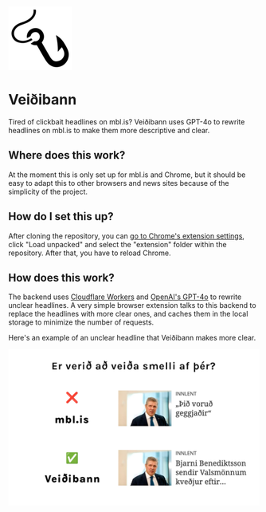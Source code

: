 ![Logo fyrir veiðibann](./extension/icon128.png)

# Veiðibann

Tired of clickbait headlines on mbl.is? Veiðibann uses GPT-4o to rewrite headlines on mbl.is to make them more descriptive and clear.

## Where does this work?

At the moment this is only set up for mbl.is and Chrome, but it should be easy to adapt this to other browsers and news sites because of the simplicity of the project.

## How do I set this up?

After cloning the repository, you can [go to Chrome's extension settings](chrome://extensions/), click "Load unpacked" and select the "extension" folder within the repository. After that, you have to reload Chrome.

## How does this work?

The backend uses [Cloudflare Workers](https://workers.cloudflare.com/) and [OpenAI's GPT-4o](https://openai.com/index/hello-gpt-4o/) to rewrite unclear headlines. A very simple browser extension talks to this backend to replace the headlines with more clear ones, and caches them in the local storage to minimize the number of requests.

Here's an example of an unclear headline that Veiðibann makes more clear.

![Tvær útgáfur af fyrisögnum](./screenshot.png)
